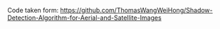 Code taken form: https://github.com/ThomasWangWeiHong/Shadow-Detection-Algorithm-for-Aerial-and-Satellite-Images